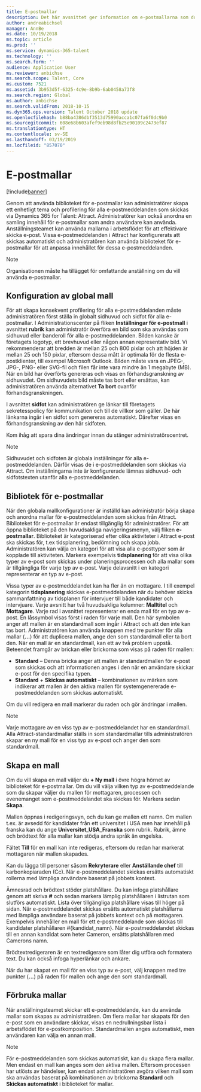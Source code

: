 ```yaml
---
title: E-postmallar
description: Det här avsnittet ger information om e-postmallarna som du kan skapa och använda i Microsoft Dynamics 365 for Talent - Attract.
author: andreabichsel
manager: AnnBe
ms.date: 10/19/2018
ms.topic: article
ms.prod: ''
ms.service: dynamics-365-talent
ms.technology: ''
ms.search.form: ''
audience: Application User
ms.reviewer: anbichse
ms.search.scope: Talent, Core
ms.custom: 7521
ms.assetid: 3b953d5f-6325-4c9e-8b9b-6ab0458a73f8
ms.search.region: Global
ms.author: anbichse
ms.search.validFrom: 2018-10-15
ms.dyn365.ops.version: Talent October 2018 update
ms.openlocfilehash: b88ba4386dbf3513d75990acca1c07fa6f0dc9b0
ms.sourcegitcommit: 608e68b603afef9eb98d8fb25e90109c2473ef87
ms.translationtype: HT
ms.contentlocale: sv-SE
ms.lasthandoff: 03/19/2019
ms.locfileid: "857070"
---
```

# <a name="email-templates"></a>E-postmallar
[!include[banner](../includes/banner.md)]

Genom att använda biblioteket för e-postmallar kan administratörer skapa ett enhetligt tema och profilering för alla e-postmeddelanden som skickas via Dynamics 365 for Talent: Attract. Administratörer kan också anordna en samling innehåll för e-postmallar som andra användare kan använda. Anställningsteamet kan använda mallarna i arbetsflödet för att effektivare skicka e-post. Vissa e-postmeddelanden i Attract har konfigurerats att skickas automatiskt och administratören kan använda biblioteket för e-postmallar för att anpassa innehållet för dessa e-postmeddelanden.

> [!NOTE]
> Organisationen måste ha tillägget för omfattande anställning om du vill använda e-postmallar.

## <a name="global-template-configurations"></a>Konfiguration av global mall

För att skapa konsekvent profilering för alla e-postmeddelanden måste administratören först ställa in globalt sidhuvud och sidfot för alla e-postmallar. I Administrationscenter på fliken **Inställningar för e-postmall** i avsnittet **rubrik** kan administratör överföra en bild som ska användas som sidhuvud eller banderoll för alla e-postmeddelanden. Bilden kanske är företagets logotyp, ett brevhuvud eller någon annan representativ bild. Vi rekommenderar att bredden är mellan 25 och 800 pixlar och att höjden är mellan 25 och 150 pixlar, eftersom dessa mått är optimala för de flesta e-postklienter, till exempel Microsoft Outlook. Bilden måste vara en JPEG-, JPG-, PNG- eller SVG-fil och filen får inte vara mindre än 1 megabyte (MB). När en bild har överförts genereras och visas en förhandsgranskning av sidhuvudet. Om sidhuvudets bild måste tas bort eller ersättas, kan administratören använda alternativet **Ta bort** ovanför förhandsgranskningen.

I avsnittet **sidfot** kan administratören ge länkar till företagets sekretesspolicy för kommunikation och till de villkor som gäller. De här länkarna ingår i en sidfot som genereras automatiskt. Därefter visas en förhandsgranskning av den här sidfoten.

Kom ihåg att spara dina ändringar innan du stänger administratörscentret.

> [!NOTE] 
> Sidhuvudet och sidfoten är globala inställningar för alla e-postmeddelanden. Därför visas de i e-postmeddelanden som skickas via Attract. Om inställningarna inte är konfigurerade lämnas sidhuvud- och sidfotstexten utanför alla e-postmeddelanden.

## <a name="email-template-library"></a>Bibliotek för e-postmallar 

När den globala mallkonfigurationer är inställd kan administratör börja skapa och anordna mallar för e-postmeddelanden som skickas från Attract. Biblioteket för e-postmallar är endast tillgänglig för administratörer. För att öppna biblioteket på den huvudsakliga navigeringsmenyn, välj fliken **e-postmallar**. Biblioteket är kategoriserad efter olika aktiviteter i Attract e-post ska skickas för, t.ex tidsplanering, bedömning och skapa jobb. Administratören kan välja en kategori för att visa alla e-posttyper som är kopplade till aktiviteten. Markera exempelvis **tidsplanering** för att visa olika typer av e-post som skickas under planeringsprocessen och alla mallar som är tillgängliga för varje typ av e-post. Varje delavsnitt i en kategori representerar en typ av e-post.

Vissa typer av e-postmeddelandet kan ha fler än en mottagare. I till exempel kategorin **tidsplanering** skickas e-postmeddelanden när du behöver skicka sammanfattning av tidsplanen för intervjuer till både kandidater och intervjuare. Varje avsnitt har två huvudsakliga kolumner: **Malltitel** och **Mottagare**. Varje rad i avsnittet representerar en enda mall för en typ av e-post. En låssymbol visas först i raden för varje mall. Den här symbolen anger att mallen är en standardmall som ingår i Attract och att den inte kan tas bort. Administratören kan använda knappen med tre punkter för alla mallar (**...**) för att duplicera mallen, ange den som standardmall eller ta bort den. När en mall är en standardmall, kan ett av två problem uppstå. Beteendet framgår av brickan eller brickorna som visas på raden för mallen:

- **Standard** – Denna bricka anger att mallen är standardmallen för e-post som skickas och att informationen anges i den när en användare skickar e-post för den specifika typen.
- **Standard** + **Skickas automatiskt** – kombinationen av märken som indikerar att mallen är den aktiva mallen för systemgenererade e-postmeddelanden som skickas automatiskt.

Om du vill redigera en mall markerar du raden och gör ändringar i mallen.

> [!NOTE]
> Varje mottagare av en viss typ av e-postmeddelandet har en standardmall. Alla Attract-standardmallar ställs in som standardmallar tills administratören skapar en ny mall för en viss typ av e-post och anger den som standardmall.

## <a name="create-a-template"></a>Skapa en mall

Om du vill skapa en mall väljer du **+ Ny mall** i övre högra hörnet av biblioteket för e-postmallar. Om du vill välja vilken typ av e-postmeddelande som du skapar väljer du mallen för mottagaren, processen och evenemanget som e-postmeddelandet ska skickas för. Markera sedan **Skapa**.

Mallen öppnas i redigeringsvyn, och du kan ge mallen ett namn. Om mallen t.ex. är avsedd för kandidater från ett universitet i USA men har innehåll på franska kan du ange **Universitet\_USA\_Franska** som rubrik. Rubrik, ämne och brödtext för alla mallar kan stödja andra språk än engelska.

Fältet **Till** för en mall kan inte redigeras, eftersom du redan har markerat mottagaren när mallen skapades.

Kan du lägga till personer såsom **Rekryterare** eller **Anställande chef** till karbonkopiaraden (Cc). När e-postmeddelandet skickas ersätts automatiskt rollerna med lämpliga användare baserat på jobbets kontext.

Ämnesrad och brödtext stöder platshållare. Du kan infoga platshållare genom att skriva **\#** och sedan markera lämplig platshållaren i listrutan som slutförs automatiskt. Lista över tillgängliga platshållare visas till höger på sidan. När e-postmeddelandet skickas ersätts automatiskt platshållarna med lämpliga användare baserat på jobbets kontext och på mottagaren. Exempelvis innehåller en mall för ett e-postmeddelande som skickas till kandidater platshållaren \#{kandidat\_namn}. När e-postmeddelandet skickas till en annan kandidat som heter Cameron, ersätts platshållaren med Camerons namn.

Brödtextredigeraren är en textredigerare som låter dig utföra och formatera text. Du kan också infoga hyperlänkar och ankare.

När du har skapat en mall för en viss typ av e-post, välj knappen med tre punkter (**...**) på raden för mallen och ange den som standardmall.

## <a name="consume-templates"></a>Förbruka mallar

När anställningsteamet skickar ett e-postmeddelande, kan du använda mallar som skapas av administratören. Om flera mallar har skapats för den e-post som en användare skickar, visas en nedrullningsbar lista i arbetsflödet för e-postkomposition. Standardmallen anges automatiskt, men användaren kan välja en annan mall.

> [!NOTE] 
> För e-postmeddelanden som skickas automatiskt, kan du skapa flera mallar. Men endast en mall kan anges som den aktiva mallen. Eftersom processen har utlösts av händelser, kan endast administratören avgöra vilken mall som ska användas baserat på kombinationen av brickorna **Standard** och **Skickas automatiskt** i biblioteket för mallar.
